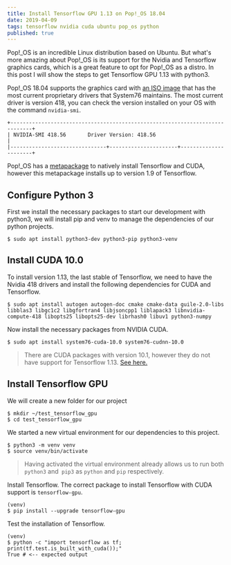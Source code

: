 ```yaml
---
title: Install Tensorflow GPU 1.13 on Pop!_OS 18.04
date: 2019-04-09
tags: tensorflow nvidia cuda ubuntu pop_os python
published: true
---
```

Pop!\_OS is an incredible Linux distribution based on Ubuntu. But what's more amazing about Pop!\_OS is its support for the Nvidia and Tensorflow graphics cards, which is a great feature to opt for Pop!\_OS as a distro. In this post I will show the steps to get Tensorflow GPU 1.13 with python3.

<!-- READMORE -->

Pop!\_OS 18.04 supports the graphics card with [an ISO image](https://system76.com/pop) that has the most current proprietary drivers that System76 maintains. The most current driver is version 418, you can check the version installed on your OS with the command `nvidia-smi`.

```
+-----------------------------------------------------------------------------+
| NVIDIA-SMI 418.56       Driver Version: 418.56                              |
|-------------------------------+----------------------+----------------------+
```

Pop!\_OS has a [metapackage](https://support.system76.com/articles/install-tensorflow/) to natively install Tensorflow and CUDA, however this metapackage installs up to version 1.9 of Tensorflow.

## Configure Python 3

First we install the necessary packages to start our development with python3, we will install pip and venv to manage the dependencies of our python projects.

```shell
$ sudo apt install python3-dev python3-pip python3-venv
```

## Install CUDA 10.0

To install version 1.13, the last stable of Tensorflow, we need to have the Nvidia 418 drivers and install the following dependencies for CUDA and Tensorflow.

```shell
$ sudo apt install autogen autogen-doc cmake cmake-data guile-2.0-libs libblas3 libgc1c2 libgfortran4 libjsoncpp1 liblapack3 libnvidia-compute-418 libopts25 libopts25-dev librhash0 libuv1 python3-numpy
```

Now install the necessary packages from NVIDIA CUDA.

```shell
$ sudo apt install system76-cuda-10.0 system76-cudnn-10.0
```

> There are CUDA packages with version 10.1, however they do not have support for Tensorflow 1.13. [See here.](Https://github.com/tensorflow/tensorflow/issues/26209#issuecomment-479127128)

## Install Tensorflow GPU

We will create a new folder for our project

```shell
$ mkdir ~/test_tensorflow_gpu
$ cd test_tensorflow_gpu
```

We started a new virtual environment for our dependencies to this project.

```shell
$ python3 -m venv venv
$ source venv/bin/activate
```

> Having activated the virtual environment already allows us to run both `python3` and` pip3` as `python` and `pip` respectively.

Install Tensorflow. The correct package to install Tensorflow with CUDA support is `tensorflow-gpu`.

```shell
(venv)
$ pip install --upgrade tensorflow-gpu
```

Test the installation of Tensorflow.

```shell
(venv)
$ python -c "import tensorflow as tf; print(tf.test.is_built_with_cuda());"
True # <-- expected output
```

